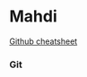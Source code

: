 # Mahdi #

[Github cheatsheet](https://github.com/tchapi/markdown-cheatsheet/blob/master/README.md)

### Git ###




